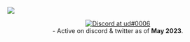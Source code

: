 
[![](https://visitcount.itsvg.in/api?id=jkud&label=Profile%20Views&color=11&icon=2&pretty=false)](https://visitcount.itsvg.in)
<div align="center">
    <a href="https://discord.com/users/253951776921747456">
        <img src="https://lanyard-profile-readme.vercel.app/api/253951776921747456" alt="Discord at ud#0006">  
    </a>
</div>
<div align="center">
- Active on discord & twitter as of <strong>May 2023</strong>.
    </a>
</div>
